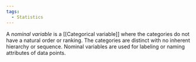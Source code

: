 ```yaml
---
tags:
  - Statistics
---
```

A *nominal variable* is a [[Categorical variable]] where the categories do not have a natural order or ranking. The categories are distinct with no inherent hierarchy or sequence. Nominal variables are used for labeling or naming attributes of data points.